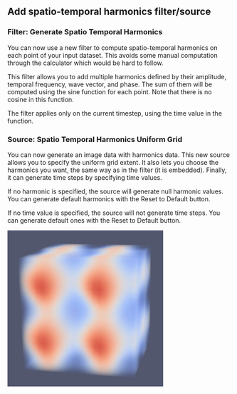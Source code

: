 ## Add spatio-temporal harmonics filter/source

### Filter: Generate Spatio Temporal Harmonics

You can now use a new filter to compute spatio-temporal
harmonics on each point of your input dataset. This avoids
some manual computation through the calculator which would
be hard to follow.

This filter allows you to add multiple harmonics defined
by their amplitude, temporal frequency, wave vector, and
phase. The sum of them will be computed using the sine
function for each point. Note that there is no cosine in
this function.

The filter applies only on the current timestep, using the
time value in the function.

### Source: Spatio Temporal Harmonics Uniform Grid

You can now generate an image data with harmonics data.
This new source allows you to specify the uniform grid
extent. It also lets you choose the harmonics you want,
the same way as in the filter (it is embedded). Finally,
it can generate time steps by specifying time values.

If no harmonic is specified, the source will generate
null harmonic values. You can generate default harmonics
with the Reset to Default button.

If no time value is specified, the source will not
generate time steps. You can generate default ones with
the Reset to Default button.

![Default Harmonics Source](harmonics-source.gif)
